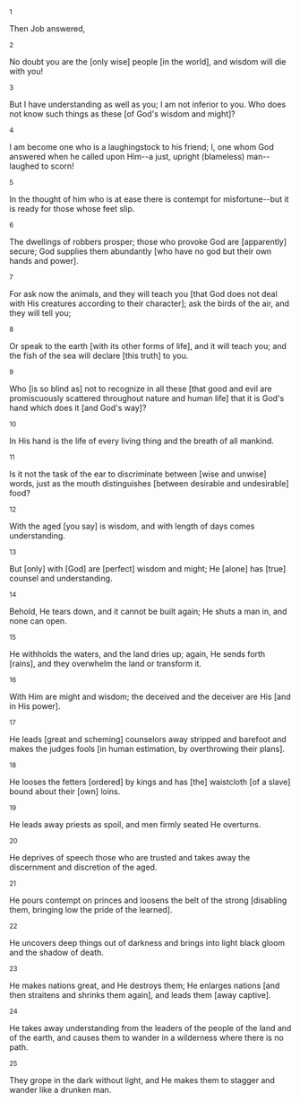 <sup>1</sup> 

Then Job answered, 

<sup>2</sup> 

No doubt you are the [only wise] people [in the world], and wisdom will die with you! 

<sup>3</sup> 

But I have understanding as well as you; I am not inferior to you. Who does not know such things as these [of God's wisdom and might]? 

<sup>4</sup> 

I am become one who is a laughingstock to his friend; I, one whom God answered when he called upon Him--a just, upright (blameless) man--laughed to scorn! 

<sup>5</sup> 

In the thought of him who is at ease there is contempt for misfortune--but it is ready for those whose feet slip. 

<sup>6</sup> 

The dwellings of robbers prosper; those who provoke God are [apparently] secure; God supplies them abundantly [who have no god but their own hands and power]. 

<sup>7</sup> 

For ask now the animals, and they will teach you [that God does not deal with His creatures according to their character]; ask the birds of the air, and they will tell you; 

<sup>8</sup> 

Or speak to the earth [with its other forms of life], and it will teach you; and the fish of the sea will declare [this truth] to you. 

<sup>9</sup> 

Who [is so blind as] not to recognize in all these [that good and evil are promiscuously scattered throughout nature and human life] that it is God's hand which does it [and God's way]? 

<sup>10</sup> 

In His hand is the life of every living thing and the breath of all mankind. 

<sup>11</sup> 

Is it not the task of the ear to discriminate between [wise and unwise] words, just as the mouth distinguishes [between desirable and undesirable] food? 

<sup>12</sup> 

With the aged [you say] is wisdom, and with length of days comes understanding. 

<sup>13</sup> 

But [only] with [God] are [perfect] wisdom and might; He [alone] has [true] counsel and understanding. 

<sup>14</sup> 

Behold, He tears down, and it cannot be built again; He shuts a man in, and none can open. 

<sup>15</sup> 

He withholds the waters, and the land dries up; again, He sends forth [rains], and they overwhelm the land or transform it. 

<sup>16</sup> 

With Him are might and wisdom; the deceived and the deceiver are His [and in His power]. 

<sup>17</sup> 

He leads [great and scheming] counselors away stripped and barefoot and makes the judges fools [in human estimation, by overthrowing their plans]. 

<sup>18</sup> 

He looses the fetters [ordered] by kings and has [the] waistcloth [of a slave] bound about their [own] loins. 

<sup>19</sup> 

He leads away priests as spoil, and men firmly seated He overturns. 

<sup>20</sup> 

He deprives of speech those who are trusted and takes away the discernment and discretion of the aged. 

<sup>21</sup> 

He pours contempt on princes and loosens the belt of the strong [disabling them, bringing low the pride of the learned]. 

<sup>22</sup> 

He uncovers deep things out of darkness and brings into light black gloom and the shadow of death. 

<sup>23</sup> 

He makes nations great, and He destroys them; He enlarges nations [and then straitens and shrinks them again], and leads them [away captive]. 

<sup>24</sup> 

He takes away understanding from the leaders of the people of the land and of the earth, and causes them to wander in a wilderness where there is no path. 

<sup>25</sup> 

They grope in the dark without light, and He makes them to stagger and wander like a drunken man.